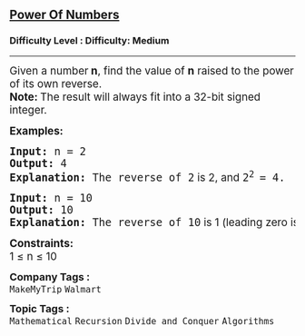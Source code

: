 <h2><a href="https://www.geeksforgeeks.org/problems/power-of-numbers-1587115620/1&selectedLang=python3">Power Of Numbers</a></h2><h3>Difficulty Level : Difficulty: Medium</h3><hr><div class="problems_problem_content__Xm_eO"><p><span style="font-size: 14pt;">Given a number<strong> n</strong>, find the value of <strong>n</strong> raised to the power of its own reverse.<br></span><span style="font-size: 14pt;"><strong>Note: </strong>The result will always fit into a 32-bit signed integer.</span></p>
<p><span style="font-size: 14pt;"><strong>Examples:</strong></span></p>
<pre><span style="font-size: 14pt;"><strong>Input: </strong>n = 2<br><strong>Output: </strong>4<strong>
Explanation: </strong>The reverse of 2<span style="font-family: -apple-system, BlinkMacSystemFont, 'Segoe UI', Roboto, Oxygen, Ubuntu, Cantarell, 'Open Sans', 'Helvetica Neue', sans-serif;"> is 2</span><span style="font-family: -apple-system, BlinkMacSystemFont, 'Segoe UI', Roboto, Oxygen, Ubuntu, Cantarell, 'Open Sans', 'Helvetica Neue', sans-serif;">, and </span><span class="katex"><span class="katex-mathml">2<sup>2 </sup>= 4</span></span>.</span></pre>
<pre><span style="font-size: 14pt;"><strong>Input: </strong>n = 10
<strong>Output: </strong>10<strong>
Explanation: </strong>The reverse of 10<span style="font-family: -apple-system, BlinkMacSystemFont, 'Segoe UI', Roboto, Oxygen, Ubuntu, Cantarell, 'Open Sans', 'Helvetica Neue', sans-serif;"> is 1</span><span style="font-family: -apple-system, BlinkMacSystemFont, 'Segoe UI', Roboto, Oxygen, Ubuntu, Cantarell, 'Open Sans', 'Helvetica Neue', sans-serif;"> (leading zero is discarded), and 10 raised to the power 1 is 10.</span></span></pre>
<p><span style="font-size: 14pt;"><strong>Constraints:</strong><br>1 ≤ n ≤ 10</span></p></div><p><span style=font-size:18px><strong>Company Tags : </strong><br><code>MakeMyTrip</code>&nbsp;<code>Walmart</code>&nbsp;<br><p><span style=font-size:18px><strong>Topic Tags : </strong><br><code>Mathematical</code>&nbsp;<code>Recursion</code>&nbsp;<code>Divide and Conquer</code>&nbsp;<code>Algorithms</code>&nbsp;